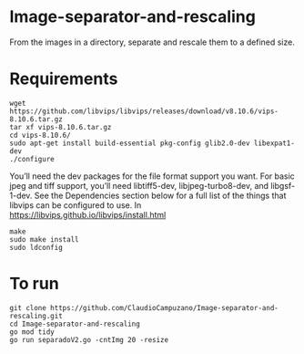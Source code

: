 # Image-separator-and-rescaling
From the images in a directory, separate and rescale them to a defined size.

# Requirements
```
wget https://github.com/libvips/libvips/releases/download/v8.10.6/vips-8.10.6.tar.gz
tar xf vips-8.10.6.tar.gz
cd vips-8.10.6/
sudo apt-get install build-essential pkg-config glib2.0-dev libexpat1-dev
./configure
```

You’ll need the dev packages for the file format support you want. For basic jpeg and tiff support, you’ll need libtiff5-dev, libjpeg-turbo8-dev, and libgsf-1-dev. See the Dependencies section below for a full list of the things that libvips can be configured to use.
In https://libvips.github.io/libvips/install.html

```
make
sudo make install
sudo ldconfig
```

# To run

```
git clone https://github.com/ClaudioCampuzano/Image-separator-and-rescaling.git
cd Image-separator-and-rescaling
go mod tidy
go run separadoV2.go -cntImg 20 -resize
```
